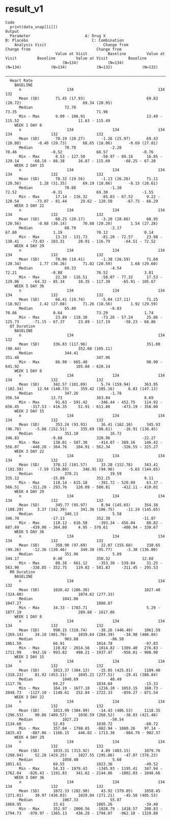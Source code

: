 # result_v1

    Code
      print(data_snap[[i]])
    Output
      Parameter                        A: Drug X                              B: Placebo                            C: Combination            
        Analysis Visit                         Change from                             Change from                             Change from    
                          Value at Visit         Baseline         Value at Visit         Baseline         Value at Visit         Baseline     
                             (N=134)             (N=134)             (N=134)             (N=134)             (N=132)             (N=132)      
      ————————————————————————————————————————————————————————————————————————————————————————————————————————————————————————————————————————
      Heart Rate                                                                                                                              
        BASELINE                                                                                                                              
          n                    134                                     134                                     132                            
          Mean (SD)       71.45 (17.93)                           69.83 (20.72)                           69.34 (20.95)                       
          Median              72.70                                   73.35                                   71.96                           
          Min - Max       9.09 - 106.91                           13.49 - 115.52                          11.63 - 115.49                      
        WEEK 1 DAY 8                                                                                                                          
          n                    134                 134                 134                 134                 132                 132        
          Mean (SD)       70.19 (20.27)       -1.26 (25.97)       69.43 (20.80)       -0.40 (29.73)       68.65 (18.06)       -0.69 (27.81)   
          Median              70.70               -2.20               70.46               -0.52               68.57               -0.76       
          Min - Max       8.53 - 127.50       -50.97 - 89.16      16.85 - 129.14      -68.18 - 88.38      16.87 - 115.60      -68.25 - 67.20  
        WEEK 2 DAY 15                                                                                                                         
          n                    134                 134                 134                 134                 132                 132        
          Mean (SD)       70.32 (19.56)       -1.13 (26.26)       71.11 (20.56)        1.28 (31.35)       69.19 (18.06)       -0.15 (28.61)   
          Median              70.88               -1.10               72.52               -0.31               69.30               -1.55       
          Min - Max       17.14 - 116.32      -85.03 - 67.52      9.22 - 120.54       -73.07 - 81.44      29.62 - 120.50      -67.75 - 66.29  
        WEEK 3 DAY 22                                                                                                                         
          n                    134                 134                 134                 134                 132                 132        
          Mean (SD)       68.25 (20.17)       -3.20 (28.66)       68.95 (20.56)       -0.88 (30.14)       70.88 (20.28)        1.54 (27.28)   
          Median              68.79               -2.17               67.80                1.19               70.12                0.14       
          Min - Max       13.33 - 131.73      -81.20 - 72.57      23.98 - 130.41     -73.03 - 103.31      20.91 - 116.79      -64.51 - 72.52  
        WEEK 4 DAY 29                                                                                                                         
          n                    134                 134                 134                 134                 132                 132        
          Mean (SD)       70.06 (18.41)       -1.38 (26.59)       71.60 (20.34)        1.77 (30.26)       71.02 (20.59)        1.68 (29.60)   
          Median              69.33               -4.54               72.21               -0.88               70.52                3.81       
          Min - Max       22.30 - 116.51      -58.07 - 77.32      17.53 - 129.06      -64.32 - 85.34      10.35 - 117.30     -65.91 - 105.67  
        WEEK 5 DAY 36                                                                                                                         
          n                    134                 134                 134                 134                 132                 132        
          Mean (SD)       66.41 (19.74)       -5.04 (27.11)       71.25 (18.92)        1.42 (27.08)       71.26 (18.56)        1.92 (29.59)   
          Median              65.40               -6.83               70.86                0.64               73.29                1.74       
          Min - Max       23.89 - 110.38      -73.26 - 57.24      25.86 - 125.73      -71.15 - 67.37      23.89 - 117.19      -58.23 - 68.86  
      QT Duration                                                                                                                             
        BASELINE                                                                                                                              
          n                    134                                     134                                     132                            
          Mean (SD)      336.83 (117.96)                          351.00 (98.44)                         352.60 (105.11)                      
          Median              344.41                                  351.48                                  347.96                          
          Min - Max       86.98 - 665.40                          98.90 - 641.92                         105.68 - 628.14                      
        WEEK 1 DAY 8                                                                                                                          
          n                    134                 134                 134                 134                 132                 132        
          Mean (SD)      342.57 (101.09)      5.74 (159.94)      363.95 (102.34)      12.94 (140.73)     359.42 (105.16)      6.83 (147.13)   
          Median              347.26              -1.78               356.54              13.73               363.84               8.69       
          Min - Max       91.63 - 591.42     -346.44 - 452.75    114.92 - 656.45     -317.53 - 416.35     51.91 - 611.88     -473.19 - 358.00 
        WEEK 2 DAY 15                                                                                                                         
          n                    134                 134                 134                 134                 132                 132        
          Mean (SD)       353.24 (93.93)      16.41 (162.10)      345.93 (96.78)      -5.08 (152.51)      335.69 (98.61)     -16.91 (138.45)  
          Median              351.10              16.72               346.83              -9.68               320.96              -22.27      
          Min - Max      138.01 - 587.30     -414.07 - 389.16    146.42 - 556.07     -440.28 - 364.76    104.91 - 562.34     -326.55 - 325.27 
        WEEK 3 DAY 22                                                                                                                         
          n                    134                 134                 134                 134                 132                 132        
          Mean (SD)      370.12 (101.57)      33.28 (152.78)     343.41 (102.58)      -7.59 (138.80)      346.95 (94.96)      -5.65 (144.65)  
          Median              378.21              39.59               335.12              -15.89              352.15               9.11       
          Min - Max      118.14 - 615.18     -391.72 - 520.09     63.37 - 566.51     -311.28 - 293.76    126.09 - 580.81     -412.11 - 410.01 
        WEEK 4 DAY 29                                                                                                                         
          n                    134                 134                 134                 134                 132                 132        
          Mean (SD)       345.77 (95.97)      8.94 (145.65)      354.38 (108.29)      3.37 (142.39)      341.36 (106.75)     -11.24 (145.65)  
          Median              340.13               5.58               346.70              -17.13              352.30              -11.87      
          Min - Max      110.12 - 616.58     -393.34 - 456.04     80.82 - 687.69     -439.90 - 364.80     4.95 - 570.61      -480.94 - 330.67 
        WEEK 5 DAY 36                                                                                                                         
          n                    134                 134                 134                 134                 132                 132        
          Mean (SD)       358.90 (97.69)      22.07 (155.68)      338.65 (99.26)     -12.36 (130.46)      349.30 (95.77)      -3.30 (136.00)  
          Median              351.96               5.89               344.17               0.40               350.32              12.68       
          Min - Max       88.38 - 661.12     -353.30 - 539.84     31.25 - 563.90     -338.85 - 352.75    119.02 - 581.83     -311.45 - 295.53 
      RR Duration                                                                                                                             
        BASELINE                                                                                                                              
          n                    134                                     134                                     132                            
          Mean (SD)      1028.42 (286.38)                        1027.48 (324.00)                        1074.62 (277.33)                     
          Median             1041.86                                 1047.27                                 1080.87                          
          Min - Max      34.33 - 1783.71                          5.29 - 1877.19                         289.60 - 1617.06                     
        WEEK 1 DAY 8                                                                                                                          
          n                    134                 134                 134                 134                 132                 132        
          Mean (SD)      990.15 (318.74)     -38.26 (446.40)     1061.59 (269.14)     34.10 (401.76)     1039.64 (284.39)    -34.98 (406.04)  
          Median              963.88              -86.50             1061.50              66.91              1014.78              -97.83      
          Min - Max      110.82 - 2014.56   -1014.82 - 1389.40   276.83 - 1711.99    -942.16 - 993.82    498.21 - 1937.47    -958.61 - 908.90 
        WEEK 2 DAY 15                                                                                                                         
          n                    134                 134                 134                 134                 132                 132        
          Mean (SD)      1013.37 (304.13)    -15.05 (425.81)     1109.40 (318.23)     81.92 (453.11)     1045.21 (277.51)    -29.41 (380.84)  
          Median             1040.69              40.49              1117.76              69.27              1034.64              -15.33      
          Min - Max      164.19 - 1677.10   -1216.10 - 1053.15   160.73 - 2048.73   -1127.10 - 1148.61   252.84 - 1722.33    -859.27 - 871.54 
        WEEK 3 DAY 22                                                                                                                         
          n                    134                 134                 134                 134                 132                 132        
          Mean (SD)      1013.99 (304.99)    -14.43 (406.53)     1118.35 (296.53)     90.86 (409.57)     1036.59 (268.52)    -38.03 (421.48)  
          Median             1027.23              -50.54             1134.60              52.03              1030.72              -60.72      
          Min - Max      357.04 - 1798.65   -882.94 - 1080.26    97.14 - 1825.43    -887.06 - 1166.15    446.02 - 1713.38    -984.79 - 902.37 
        WEEK 4 DAY 29                                                                                                                         
          n                    134                 134                 134                 134                 132                 132        
          Mean (SD)      1033.31 (313.92)     4.89 (483.15)      1079.76 (298.94)     52.28 (429.25)     1027.55 (295.86)    -47.07 (378.23)  
          Median             1050.40               5.60              1051.61              69.55              1023.36              -49.52      
          Min - Max      54.33 - 1979.43    -1345.93 - 1195.41   347.94 - 1762.04   -826.43 - 1191.83    341.62 - 2144.86   -1002.03 - 1048.66
        WEEK 5 DAY 36                                                                                                                         
          n                    134                 134                 134                 134                 132                 132        
          Mean (SD)      1072.33 (282.90)     43.92 (379.05)     1058.45 (271.01)     30.97 (436.03)     1029.04 (271.21)    -45.58 (405.53)  
          Median             1067.33              55.87              1068.95              33.61              1065.26              -34.40      
          Min - Max      352.97 - 2000.56   -1028.79 - 1418.57   208.83 - 1794.73   -978.97 - 1365.13    436.28 - 1794.07   -962.18 - 1329.88 

